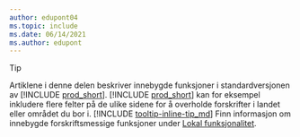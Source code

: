 ```yaml
---
author: edupont04
ms.topic: include
ms.date: 06/14/2021
ms.author: edupont
---
```

> [!TIP]
> Artiklene i denne delen beskriver innebygde funksjoner i standardversjonen av [!INCLUDE [prod_short](prod_short.md)]. [!INCLUDE [prod_short](prod_short.md)] kan for eksempel inkludere flere felter på de ulike sidene for å overholde forskrifter i landet eller området du bor i. [!INCLUDE [tooltip-inline-tip_md](tooltip-inline-tip_md.md)] Finn informasjon om innebygde forskriftsmessige funksjoner under [Lokal funksjonalitet](../about-localization.md).